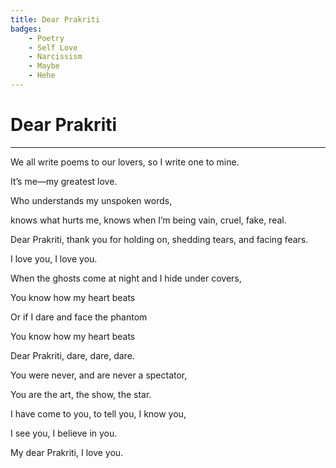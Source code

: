```yaml
---
title: Dear Prakriti
badges:
    - Poetry
    - Self Love
    - Narcissism
    - Maybe
    - Hehe
---
```


# Dear Prakriti

<hr>
We all write poems to our lovers, so I write one to mine.

It’s me—my greatest love.

Who understands my unspoken words,

knows what hurts me, knows when I’m being vain, cruel, fake, real.

Dear Prakriti, thank you for holding on, shedding tears, and facing fears.

I love you, I love you.

When the ghosts come at night and I hide under covers,

You know how my heart beats

Or if I dare and face the phantom

You know how my heart beats

Dear Prakriti, dare, dare, dare.

You were never, and are never a spectator,

You are the art, the show, the star.

I have come to you, to tell you, I know you,

I see you, I believe in you.

My dear Prakriti, I love you.

